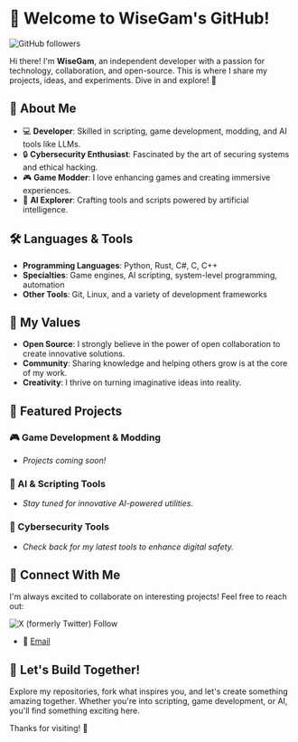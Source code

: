 # 👾 Welcome to WiseGam's GitHub!

![GitHub followers](https://img.shields.io/github/followers/WiseGam)

Hi there! I'm **WiseGam**, an independent developer with a passion for technology, collaboration, and open-source. This is where I share my projects, ideas, and experiments. Dive in and explore! 🚀

## 🎯 About Me

- 💻 **Developer**: Skilled in scripting, game development, modding, and AI tools like LLMs.
- 🔒 **Cybersecurity Enthusiast**: Fascinated by the art of securing systems and ethical hacking.
- 🎮 **Game Modder**: I love enhancing games and creating immersive experiences.
- 🤖 **AI Explorer**: Crafting tools and scripts powered by artificial intelligence.

## 🛠️ Languages & Tools

- **Programming Languages**: Python, Rust, C#, C, C++
- **Specialties**: Game engines, AI scripting, system-level programming, automation
- **Other Tools**: Git, Linux, and a variety of development frameworks

## 🌟 My Values

- **Open Source**: I strongly believe in the power of open collaboration to create innovative solutions.
- **Community**: Sharing knowledge and helping others grow is at the core of my work.
- **Creativity**: I thrive on turning imaginative ideas into reality.

## 📂 Featured Projects

### 🎮 Game Development & Modding
- *Projects coming soon!*

### 🔧 AI & Scripting Tools
- *Stay tuned for innovative AI-powered utilities.*

### 🔐 Cybersecurity Tools
- *Check back for my latest tools to enhance digital safety.*

## 🤝 Connect With Me

I'm always excited to collaborate on interesting projects! Feel free to reach out:

![X (formerly Twitter) Follow](https://img.shields.io/twitter/follow/WiseGamX)
- 📧 [Email](mailto:wisegam.github@pm.me)

## 🚀 Let's Build Together!

Explore my repositories, fork what inspires you, and let's create something amazing together. Whether you're into scripting, game development, or AI, you'll find something exciting here.

Thanks for visiting! 🌟
